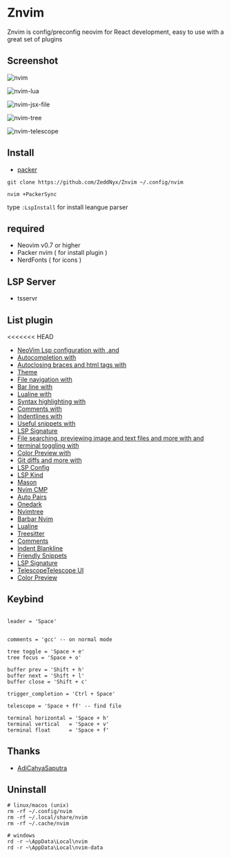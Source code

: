 # Znvim
Znvim is config/preconfig neovim for React development, easy to use with a great set of plugins 

## Screenshot
![nvim](https://user-images.githubusercontent.com/96564938/208032822-0fb1cfe7-2911-4c8c-b5bb-efcd3ba53fd1.png)

![nvim-lua](https://user-images.githubusercontent.com/96564938/208032840-2180f141-0b2d-4a5c-b92e-3df738f6f693.png)

![nvim-jsx-file](https://user-images.githubusercontent.com/96564938/208032850-4fa1e84d-5ffc-4354-a4bf-2586d34a25c5.png)

![nvim-tree](https://user-images.githubusercontent.com/96564938/208032861-bf1070aa-0094-44b7-b56b-91a3089c876f.png)

![nvim-telescope](https://user-images.githubusercontent.com/96564938/208032869-1a2734f7-0372-4dfa-bd06-b9fa93a192e1.png)



## **Install**
- [packer](https://github.com/wbthomason/packer.nvim)
```
git clone https://github.com/ZeddNyx/Znvim ~/.config/nvim

nvim +PackerSync
```
type `:LspInstall` for install leangue parser


## required
- Neovim v0.7 or higher
- Packer nvim ( for install plugin )
- NerdFonts ( for icons ) 

## **LSP** Server 

- tsservr


## **List** plugin

<<<<<<< HEAD
- [NeoVim Lsp configuration with ](https://github.com/neovim/nvim-lspconfig)[,](https://github.com/onsails/lspkind.nvim)[and](https://github.com/williamboman/mason.nvim)
- [Autocompletion with ](https://github.com/hrsh7th/nvim-cmp)
- [Autoclosing braces and html tags with ](https://github.com/windwp/nvim-autopairs)
- [Theme ](https://github.com/navarasu/onedark.nvim)
- [File navigation with ](https://github.com/kyazdani42/nvim-tree.lua)
- [Bar line with](https://github.com/romgrk/barbar.nvim)
- [Lualine with](https://github.com/nvim-lualine/lualine.nvim)
- [Syntax highlighting with](https://github.com/nvim-treesitter/nvim-treesitter)
- [Comments with](https://github.com/numToStr/Comment.nvim)
- [Indentlines with ](https://github.com/lukas-reineke/indent-blankline.nvim)
- [Useful snippets with ](https://github.com/rafamadriz/friendly-snippets)
- [LSP Signature](https://github.com/ray-x/lsp_signature.nvim)
- [File searching, previewing image and text files and more with ](https://github.com/nvim-telescope/telescope.nvim)[and](https://github.com/nvim-telescope/telescope-ui-select.nvim)
- [terminal toggling with ](https://github.com/akinsho/toggleterm.nvim)
- [Color Preview with](https://github.com/NvChad/nvim-colorizer)
- [Git diffs and more with ](https://github.com/lewis6991/gitsigns.nvim)
- [LSP Config](https://github.com/neovim/nvim-lspconfig)
- [LSP Kind](https://github.com/onsails/lspkind.nvim)
- [Mason](https://github.com/williamboman/mason.nvim)
- [Nvim CMP](https://github.com/hrsh7th/nvim-cmp)
- [Auto Pairs](https://github.com/windwp/nvim-autopairs)
- [Onedark](https://github.com/navarasu/onedark.nvim)
- [Nvimtree](https://github.com/kyazdani42/nvim-tree.lua)
- [Barbar Nvim](https://github.com/romgrk/barbar.nvim)
- [Lualine](https://github.com/nvim-lualine/lualine.nvim)
- [Treesitter](https://github.com/nvim-treesitter/nvim-treesitter)
- [Comments](https://github.com/numToStr/Comment.nvim)
- [Indent Blankline](https://github.com/lukas-reineke/indent-blankline.nvim)
- [Friendly Snippets](https://github.com/rafamadriz/friendly-snippets)
- [LSP Signature](https://github.com/ray-x/lsp_signature.nvim)
- [Telescope](https://github.com/nvim-telescope/telescope.nvim)[Telescope UI](https://github.com/nvim-telescope/telescope-ui-select.nvim)
- [Color Preview](https://github.com/NvChad/nvim-colorizer)
>>>>>>> 


## Keybind 
```

leader = 'Space'


comments = 'gcc' -- on normal mode 

tree toggle = 'Space + e'
tree focus = 'Space + o'

buffer prev = 'Shift + h'
buffer next = 'Shift + l'
buffer close = 'Shift + c'

trigger_completion = 'Ctrl + Space'

telescope = 'Space + ff' -- find file 

terminal horizontal = 'Space + h'
terminal vertical   = 'Space + v'
terminal float      = 'Space + f'
```


## Thanks
- [AdiCahyaSaputra](https://github.com/AdiCahyaSaputra) 

## Uninstall
```
# linux/macos (unix)
rm -rf ~/.config/nvim
rm -rf ~/.local/share/nvim
rm -rf ~/.cache/nvim

# windows
rd -r ~\AppData\Local\nvim
rd -r ~\AppData\Local\nvim-data
```

